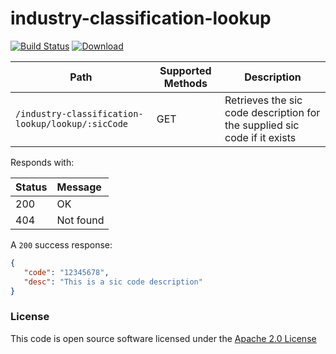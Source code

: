 # industry-classification-lookup

[![Build Status](https://travis-ci.org/hmrc/industry-classification-lookup.svg)](https://travis-ci.org/hmrc/industry-classification-lookup) [ ![Download](https://api.bintray.com/packages/hmrc/releases/industry-classification-lookup/images/download.svg) ](https://bintray.com/hmrc/releases/industry-classification-lookup/_latestVersion)


| Path                                                   | Supported Methods | Description  |
| -------------------------------------------------------| ------------------| ------------ |
|```/industry-classification-lookup/lookup/:sicCode```   |        GET        | Retrieves the sic code description for the supplied sic code if it exists|

Responds with:

| Status        | Message       |
|:--------------|:--------------|
| 200           | OK            |
| 404           | Not found     |


A ```200``` success response:

```json
{
   "code": "12345678",
   "desc": "This is a sic code description"
}
```

### License

This code is open source software licensed under the [Apache 2.0 License]("http://www.apache.org/licenses/LICENSE-2.0.html")